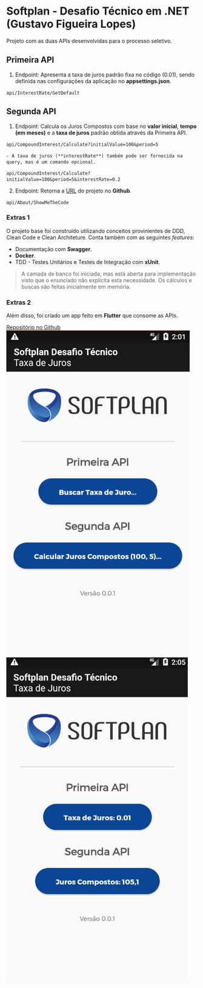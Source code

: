 # Softplan - Desafio Técnico em .NET (Gustavo Figueira Lopes)
Projeto com as duas APIs desenvolvidas para o processo seletivo.

## Primeira API
1. Endpoint: Apresenta a taxa de juros padrão fixa no código (0.01), sendo definida nas configurações da aplicação no **appsettings.json**.
```
api/InterestRate/GetDefault
```

## Segunda API
1. Endpoint: Calcula os Juros Compostos com base no **valor inicial**, **tempo (em meses)** e a **taxa de juros** padrão obtida através da Primeira API.
```
api/CompoundInterest/Calculate?initialValue=100&period=5
```

	- A taxa de juros (**interestRate**) também pode ser fornecida na query, mas é um comando opcional.
```
api/CompoundInterest/Calculate?initialValue=100&period=5&interestRate=0.2
```
2. Endpoint: Retorna a [URL](https://github.com/GustavoFigueira/Softplan-Desafio-Tecnico) do projeto no **Github**.
```
api/About/ShowMeTheCode
```

### Extras 1
O projeto base foi construído utilizando conceitos provinientes de DDD, Clean Code e Clean Architeture.  Conta também com as seguintes _features_:
* Documentação com **Swagger**.
* **Docker**.
* TDD - Testes Unitários e Testes de Integração com **xUnit**.

> A camada de banco foi iniciada, mas está aberta para implementação visto que o enunciado não explicita esta necessidade. Os cálculos e buscas são feitas inicialmente em memória.

### Extras 2
Além disso, foi criado um app feito em **Flutter** que consome as APIs.

[Repositório no Github](https://github.com/GustavoFigueira/Softplan-Challenge-App)
![Print 1](./docs/app1.png?raw=true "Print App")
![Print 2](./docs/app2.png?raw=true "Print App")


